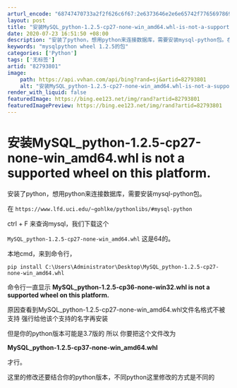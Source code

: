 ```yaml
---
arturl_encode: "68747470733a2f2f626c6f67:2e6373646e2e6e65742f77656978696e5f3338303730343036:2f61727469636c652f64657461696c732f3832373933383031"
layout: post
title: "安装MySQL_python-1.2.5-cp27-none-win_amd64.whl-is-not-a-supported-wheel-on-this-platform."
date: 2020-07-23 16:51:50 +08:00
description: "安装了python，想用python来连接数据库，需要安装mysql-python包。在https:"
keywords: "mysqlpython wheel 1.2.5的包"
categories: ['Python']
tags: ['无标签']
artid: "82793801"
image:
    path: https://api.vvhan.com/api/bing?rand=sj&artid=82793801
    alt: "安装MySQL_python-1.2.5-cp27-none-win_amd64.whl-is-not-a-supported-wheel-on-this-platform."
render_with_liquid: false
featuredImage: https://bing.ee123.net/img/rand?artid=82793801
featuredImagePreview: https://bing.ee123.net/img/rand?artid=82793801
---
```


# 安装MySQL\_python-1.2.5-cp27-none-win\_amd64.whl is not a supported wheel on this platform.

安装了python，想用python来连接数据库，需要安装mysql-python包。
  
在
`https://www.lfd.uci.edu/~gohlke/pythonlibs/#mysql-python`
  
ctrl + F 来查询mysql，我们下载这个
  
`MySQL_python‑1.2.5‑cp27‑none‑win_amd64.whl`
这是64的。
  
本地cmd，来到命令行，
  
`pip install C:\Users\Administrator\Desktop\MySQL_python-1.2.5-cp27-none-win_amd64.whl`
  
命令行一直显示
**MySQL\_python-1.2.5-cp36-none-win32.whl is not a supported wheel on this platform.**
  
原因查看到MySQL\_python-1.2.5-cp27-none-win\_amd64.whl文件名格式不被支持 强行给他该个支持的名字再安装
  
但是你的python版本可能是3.7版的 所以 你要把这个文件改为

**MySQL\_python-1.2.5-cp37-none-win\_amd64.whl**
  
才行。
  
这里的修改还要结合你的python版本，不同python这里修改的方式是不同的